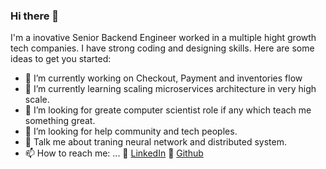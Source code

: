 ### Hi there 👋


I'm a inovative Senior Backend Engineer worked in a multiple hight growth tech companies. I have strong coding and designing skills.
Here are some ideas to get you started:

- 🔭 I’m currently working on Checkout, Payment and inventories flow
- 🌱 I’m currently learning scaling microservices architecture in very high scale.
- 👯 I’m looking for greate computer scientist role if any which teach me something great.
- 🤔 I’m looking for help community and tech peoples.
- 💬 Talk me about traning neural network and distributed system.
- 📫 How to reach me: ...
📝  [LinkedIn](https://www.linkedin.com/in/ankur-tripathi-a579aa142/) 
📂  [Github](https://github.com/a9k00r/)
